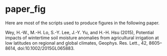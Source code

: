 # paper_fig
Here are most of the scripts used to produce figures in the following paper.

Wey, H.-W., M.-H. Lo, S.-Y. Lee, J.-Y. Yu, and H.-H. Hsu (2015), Potential impacts of wintertime soil moisture anomalies from agricultural irrigation at low latitudes on regional and global climates, Geophys. Res. Lett., 42, 8605–8614, doi:10.1002/2015GL065883.
